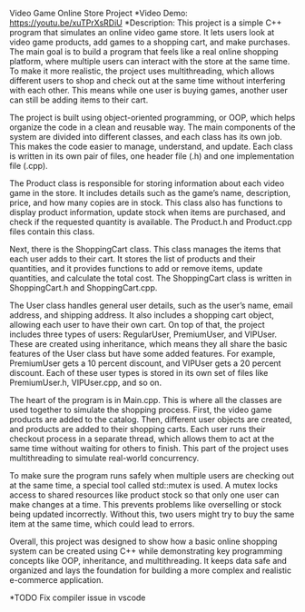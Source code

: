 Video Game Online Store Project
*Video Demo: https://youtu.be/xuTPrXsRDiU
*Description: This project is a simple C++ program that simulates an online video game store. It lets users look at video game products, add games to a shopping cart, and make purchases. The main goal is to build a program that feels like a real online shopping platform, where multiple users can interact with the store at the same time. To make it more realistic, the project uses multithreading, which allows different users to shop and check out at the same time without interfering with each other. This means while one user is buying games, another user can still be adding items to their cart.

The project is built using object-oriented programming, or OOP, which helps organize the code in a clean and reusable way. The main components of the system are divided into different classes, and each class has its own job. This makes the code easier to manage, understand, and update. Each class is written in its own pair of files, one header file (.h) and one implementation file (.cpp).

The Product class is responsible for storing information about each video game in the store. It includes details such as the game’s name, description, price, and how many copies are in stock. This class also has functions to display product information, update stock when items are purchased, and check if the requested quantity is available. The Product.h and Product.cpp files contain this class.

Next, there is the ShoppingCart class. This class manages the items that each user adds to their cart. It stores the list of products and their quantities, and it provides functions to add or remove items, update quantities, and calculate the total cost. The ShoppingCart class is written in ShoppingCart.h and ShoppingCart.cpp.

The User class handles general user details, such as the user’s name, email address, and shipping address. It also includes a shopping cart object, allowing each user to have their own cart. On top of that, the project includes three types of users: RegularUser, PremiumUser, and VIPUser. These are created using inheritance, which means they all share the basic features of the User class but have some added features. For example, PremiumUser gets a 10 percent discount, and VIPUser gets a 20 percent discount. Each of these user types is stored in its own set of files like PremiumUser.h, VIPUser.cpp, and so on.

The heart of the program is in Main.cpp. This is where all the classes are used together to simulate the shopping process. First, the video game products are added to the catalog. Then, different user objects are created, and products are added to their shopping carts. Each user runs their checkout process in a separate thread, which allows them to act at the same time without waiting for others to finish. This part of the project uses multithreading to simulate real-world concurrency.

To make sure the program runs safely when multiple users are checking out at the same time, a special tool called std::mutex is used. A mutex locks access to shared resources like product stock so that only one user can make changes at a time. This prevents problems like overselling or stock being updated incorrectly. Without this, two users might try to buy the same item at the same time, which could lead to errors.

Overall, this project was designed to show how a basic online shopping system can be created using C++ while demonstrating key programming concepts like OOP, inheritance, and multithreading. It keeps data safe and organized and lays the foundation for building a more complex and realistic e-commerce application.

*TODO Fix compiler issue in vscode
